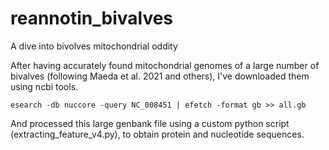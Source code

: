 # reannotin_bivalves
A dive into bivolves mitochondrial oddity

After having accurately found mitochondrial genomes of a large number of bivalves (following Maeda et al. 2021 and others), I've downloaded them using ncbi tools.


```esearch -db nuccore -query NC_008451 | efetch -format gb >> all.gb```


And processed this large genbank file using  a custom python script (extracting_feature_v4.py), to obtain protein and nucleotide sequences.
